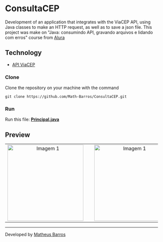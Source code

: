 # ConsultaCEP

Development of an application that integrates with the ViaCEP API, using Java classes to make an HTTP request, as well as to save a json file. This project was make on "Java: consumindo API, gravando arquivos e lidando com erros" course from [Alura](https://www.alura.com.br/)

## Technology

- [API ViaCEP](https://viacep.com.br/)

### Clone
Clone the repository on your machine with the command

```git clone https://github.com/Math-Barros/ConsultaCEP.git```

### Run

Run this file: **[Principal.java](https://github.com/Math-Barros/ConsultaCEP/blob/master/src/Principal.java)**

## Preview

<table align="center">
  <tr>
    <td align="center">
      <img src="preview/Preview1.png" alt="Imagem 1" style="margin-right: 20px;" width="250" />
    </td>
    <td align="center">
      <img src="preview/Preview2.png" alt="Imagem 1" style="margin-right: 20px;" width="250" />
    </td>
  </tr>
</table>

--- 
Developed by [Matheus Barros](https://github.com/Math-Barros)
